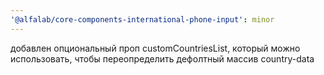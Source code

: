 ```yaml
---
'@alfalab/core-components-international-phone-input': minor
---
```


добавлен опциональный проп customCountriesList, который можно использовать, чтобы переопределить дефолтный массив country-data
